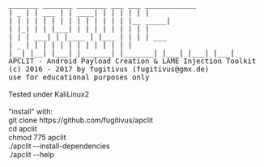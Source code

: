 <tt font-family="monospace">
 _______   _______   _______   ___       ___   ____________  <br> 
|   _   | |  ___  | |   ____| |   |     |   | |            | <br>
|  | |  | | |   | | |  |      |   |     |   | |__     _____| <br>
|  |_|  | | |___| | |  |      |   |     |   |    |   |       <br>
|       | |    ___| |  |____  |   |___  |   |    |   |  ___  <br>
|   _   | |   |     |       | |       | |   |    |   | |   | <br>
|__| |__| |___|     |_______| |_______| |___|    |___| |___| <br>
 APCLIT - Android Payload Creation & LAME Injection Toolkit  <br>
     (c) 2016 - 2017 by fugitivus (fugitivus@gmx.de)         <br>
            use for educational purposes only                <br>
</tt><br>
Tested under KaliLinux2<br>
<br>
"install" with:<br>
git clone https://github.com/fugitivus/apclit<br>
cd apclit<br>
chmod 775 apclit<br>
./apclit --install-dependencies<br>
./apclit --help<br>
